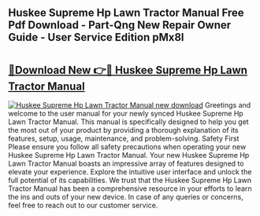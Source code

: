 ## Huskee Supreme Hp Lawn Tractor Manual Free Pdf Download - Part-Qng New Repair Owner Guide - User Service Edition pMx8l

# <h2><a href="http://bc53520.oget.top/?id=Huskee+Supreme+Hp+Lawn+Tractor+Manual">🔗Download New 👉🔴 Huskee Supreme Hp Lawn Tractor Manual</a></h2>

[![Huskee Supreme Hp Lawn Tractor Manual new download](https://i.imgur.com/5g1atiW.png)](http://bc53520.oget.top/?id=Huskee+Supreme+Hp+Lawn+Tractor+Manual)
Greetings and welcome to the user manual for your newly synced Huskee Supreme Hp Lawn Tractor Manual. This manual is specifically designed to help you get the most out of your product by providing a thorough explanation of its features, setup, usage, maintenance, and problem-solving. Safety First Please ensure you follow all safety precautions when operating your new Huskee Supreme Hp Lawn Tractor Manual. Your new Huskee Supreme Hp Lawn Tractor Manual boasts an impressive array of features designed to elevate your experience. Explore the intuitive user interface and unlock the full potential of its capabilities. We trust that the Huskee Supreme Hp Lawn Tractor Manual has been a comprehensive resource in your efforts to learn the ins and outs of your new device. In case of any queries or concerns, feel free to reach out to our customer service.
